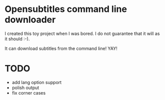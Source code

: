 Opensubtitles command line downloader
=====================================

I created this toy project when I was bored. I do not guarantee that it will
as it should :-).

It can download subtitles from the command line! YAY!

TODO
====

- add lang option support
- polish output
- fix corner cases
